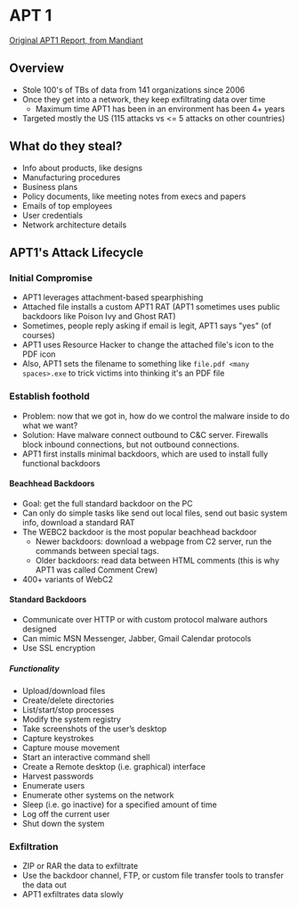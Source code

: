 # APT 1

[Original APT1 Report, from Mandiant](https://www.fireeye.com/content/dam/fireeye-www/services/pdfs/mandiant-apt1-report.pdf)

## Overview

- Stole 100's of TBs of data from 141 organizations since 2006
- Once they get into a network, they keep exfiltrating data over time
  - Maximum time APT1 has been in an environment has been 4+ years
- Targeted mostly the US (115 attacks vs <= 5 attacks on other countries)

## What do they steal?

- Info about products, like designs
- Manufacturing procedures
- Business plans
- Policy documents, like meeting notes from execs and papers
- Emails of top employees
- User credentials
- Network architecture details

## APT1's Attack Lifecycle

### Initial Compromise

- APT1 leverages attachment-based spearphishing
- Attached file installs a custom APT1 RAT (APT1 sometimes uses public backdoors like Poison Ivy and Ghost RAT)
- Sometimes, people reply asking if email is legit, APT1 says "yes" (of courses)
- APT1 uses Resource Hacker to change the attached file's icon to the PDF icon
- Also, APT1 sets the filename to something like `file.pdf <many spaces>.exe` to trick victims into thinking it's an PDF file

### Establish foothold

- Problem: now that we got in, how do we control the malware inside to do what we want?
- Solution: Have malware connect outbound to C&C server. Firewalls block inbound connections, but not outbound connections.
- APT1 first installs minimal backdoors, which are used to install fully functional backdoors

#### Beachhead Backdoors

- Goal: get the full standard backdoor on the PC
- Can only do simple tasks like send out local files, send out basic system info, download a standard RAT
- The WEBC2 backdoor is the most popular beachhead backdoor
  - Newer backdoors: download a webpage from C2 server, run the commands between special tags.
  - Older backdoors: read data between HTML comments (this is why APT1 was called Comment Crew)
- 400+ variants of WebC2

#### Standard Backdoors

- Communicate over HTTP or with custom protocol malware authors designed
- Can mimic MSN Messenger, Jabber, Gmail Calendar protocols
- Use SSL encryption

##### Functionality

- Upload/download files
- Create/delete directories
- List/start/stop processes
- Modify the system registry
- Take screenshots of the user’s desktop
- Capture keystrokes
- Capture mouse movement
- Start an interactive command shell
- Create a Remote desktop (i.e. graphical) interface
- Harvest passwords
- Enumerate users
- Enumerate other systems on the network
- Sleep (i.e. go inactive) for a specified amount of time
- Log off the current user
- Shut down the system

### Exfiltration

- ZIP or RAR the data to exfiltrate
- Use the backdoor channel, FTP, or custom file transfer tools to transfer the data out
- APT1 exfiltrates data slowly
